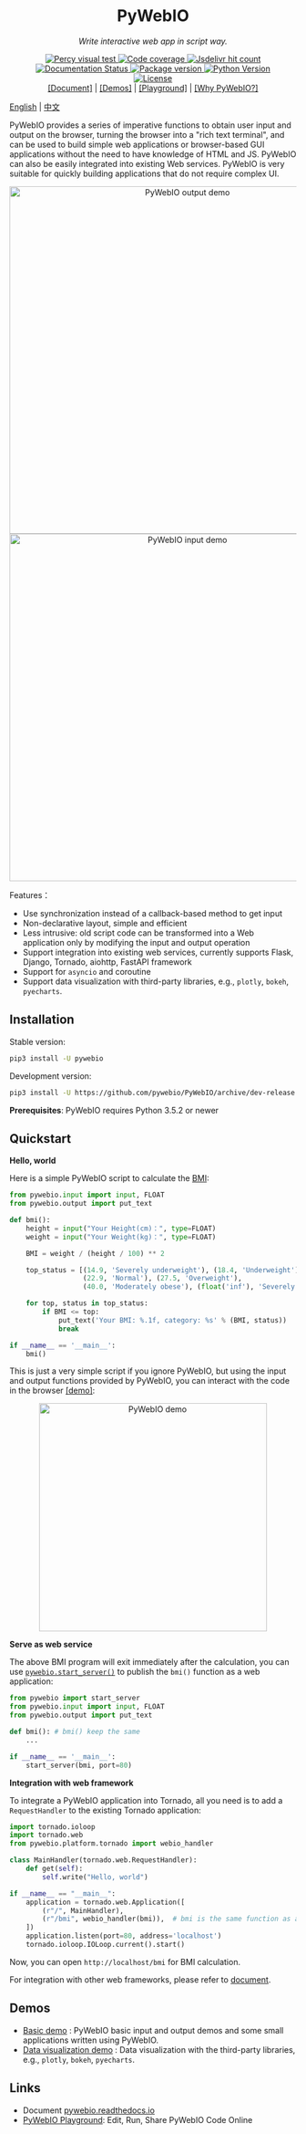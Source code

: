<h1 align="center" name="pywebio-en">PyWebIO</h1>
<p align="center">
    <em>Write interactive web app in script way.</em>
</p>
<p align="center">
    <a href="https://percy.io/pywebio/pywebio">
        <img src="https://percy.io/static/images/percy-badge.svg" alt="Percy visual test">
    </a>
    <a href="https://codecov.io/gh/pywebio/PyWebIO">
        <img src="https://codecov.io/gh/pywebio/PyWebIO/branch/dev/graph/badge.svg?token=YWH3WC828H" alt="Code coverage"/>
    </a>
    <a href="https://www.jsdelivr.com/package/gh/wang0618/PyWebIO-assets">
        <img src="https://data.jsdelivr.com/v1/package/gh/wang0618/PyWebIO-assets/badge?style=rounded" alt="Jsdelivr hit count"/>
    </a>
    <a href="https://pywebio.readthedocs.io/zh_CN/latest/?badge=latest">
        <img src="https://readthedocs.org/projects/pywebio/badge/?version=latest" alt="Documentation Status">
    </a>
    <a href="https://pypi.org/project/PyWebIO/">
        <img src="https://img.shields.io/pypi/v/pywebio?colorB=brightgreen" alt="Package version">
    </a>
    <a href="https://pypi.org/project/PyWebIO/">
        <img src="https://img.shields.io/badge/python->%3D%203.5.2-brightgreen" alt="Python Version">
    </a>
    <br/>
    <a href="https://github.com/wang0618/PyWebIO/blob/master/LICENSE">
        <img src="https://img.shields.io/github/license/wang0618/PyWebIO.svg" alt="License">
    </a>
    <br/>
    <a href="https://pywebio.readthedocs.io">[Document]</a> | <a href="http://pywebio-demos.pywebio.online/">[Demos]</a> | <a href="https://play.pywebio.online">[Playground]</a> | <a href="https://github.com/wang0618/PyWebIO/wiki/Why-PyWebIO%3F">[Why PyWebIO?]</a>
</p>

[English](README.md) | [中文](README-zh.md)

PyWebIO provides a series of imperative functions to obtain user input and output on the browser, turning the browser into a "rich text terminal", and can be used to build simple web applications or browser-based GUI applications without the need to have knowledge of HTML and JS. PyWebIO can also be easily integrated into existing Web services. PyWebIO is very suitable for quickly building applications that do not require complex UI.

<p align="center">
    <img src="https://raw.githubusercontent.com/wang0618/PyWebIO/dev/docs/assets/output_demo.gif" alt="PyWebIO output demo" width='609px'/>
    <img src="https://raw.githubusercontent.com/wang0618/PyWebIO/dev/docs/assets/input_demo.gif" alt="PyWebIO input demo" width='609px'/>
</p>


Features：

- Use synchronization instead of a callback-based method to get input
- Non-declarative layout, simple and efficient
- Less intrusive: old script code can be transformed into a Web application only by modifying the input and output operation
- Support integration into existing web services, currently supports Flask, Django, Tornado, aiohttp, FastAPI framework
- Support for ``asyncio`` and coroutine
- Support data visualization with third-party libraries, e.g., `plotly`, `bokeh`, `pyecharts`.

## Installation

Stable version:

```bash
pip3 install -U pywebio
```

Development version:
```bash
pip3 install -U https://github.com/pywebio/PyWebIO/archive/dev-release.zip
```

**Prerequisites**: PyWebIO requires Python 3.5.2 or newer

## Quickstart

**Hello, world**

Here is a simple PyWebIO script to calculate the [BMI](https://en.wikipedia.org/wiki/Body_mass_index):

```python
from pywebio.input import input, FLOAT
from pywebio.output import put_text

def bmi():
    height = input("Your Height(cm)：", type=FLOAT)
    weight = input("Your Weight(kg)：", type=FLOAT)

    BMI = weight / (height / 100) ** 2

    top_status = [(14.9, 'Severely underweight'), (18.4, 'Underweight'),
                  (22.9, 'Normal'), (27.5, 'Overweight'),
                  (40.0, 'Moderately obese'), (float('inf'), 'Severely obese')]

    for top, status in top_status:
        if BMI <= top:
            put_text('Your BMI: %.1f, category: %s' % (BMI, status))
            break

if __name__ == '__main__':
    bmi()
```

This is just a very simple script if you ignore PyWebIO, but using the input and output functions provided by PyWebIO, you can interact with the code in the browser [[demo]](http://pywebio-demos.pywebio.online/bmi):

<p align="center">
    <a href="http://pywebio-demos.pywebio.online/?pywebio_api=bmi">
        <img src="https://raw.githubusercontent.com/wang0618/PyWebIO/dev/docs/assets/demo.gif" alt="PyWebIO demo" width="400px"/>
    </a>
</p>

**Serve as web service**

The above BMI program will exit immediately after the calculation, you can use [`pywebio.start_server()`](https://pywebio.readthedocs.io/en/latest/platform.html#pywebio.platform.tornado.start_server) to publish the `bmi()` function as a web application:

```python
from pywebio import start_server
from pywebio.input import input, FLOAT
from pywebio.output import put_text

def bmi(): # bmi() keep the same
    ...  

if __name__ == '__main__':
    start_server(bmi, port=80)
```

**Integration with web framework**

To integrate a PyWebIO application into Tornado, all you need is to add a `RequestHandler` to the existing Tornado application:

```python
import tornado.ioloop
import tornado.web
from pywebio.platform.tornado import webio_handler

class MainHandler(tornado.web.RequestHandler):
    def get(self):
        self.write("Hello, world")

if __name__ == "__main__":
    application = tornado.web.Application([
        (r"/", MainHandler),
        (r"/bmi", webio_handler(bmi)),  # bmi is the same function as above
    ])
    application.listen(port=80, address='localhost')
    tornado.ioloop.IOLoop.current().start()
```

Now, you can open `http://localhost/bmi` for BMI calculation.

For integration with other web frameworks, please refer to [document](https://pywebio.readthedocs.io/en/latest/advanced.html#integration-with-web-framework).

## Demos

 - [Basic demo](http://pywebio-demos.pywebio.online/) : PyWebIO basic input and output demos and some small applications written using PyWebIO.
 - [Data visualization demo](http://pywebio-charts.pywebio.online/) : Data visualization with the third-party libraries, e.g., `plotly`, `bokeh`, `pyecharts`.

## Links

* Document [pywebio.readthedocs.io](https://pywebio.readthedocs.io)
* [PyWebIO Playground](https://play.pywebio.online/): Edit, Run, Share PyWebIO Code Online